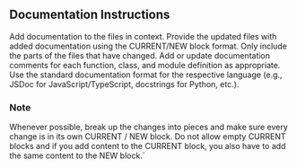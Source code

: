 ## Documentation Instructions

Add documentation to the files in context. Provide the updated files with added documentation using the CURRENT/NEW block format. Only include the parts of the files that have changed.
Add or update documentation comments for each function, class, and module definition as appropriate. Use the standard documentation format for the respective language (e.g., JSDoc for JavaScript/TypeScript, docstrings for Python, etc.).

### Note

Whenever possible, break up the changes into pieces and make sure every change is in its own CURRENT / NEW block.
Do not allow empty CURRENT blocks and if you add content to the CURRENT block, you also have to add the same content to the NEW block.`

